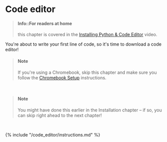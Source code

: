# Code editor

> #### Info::For readers at home
> 
> this chapter is covered in the [Installing Python & Code Editor](https://www.youtube.com/watch?v=pVTaqzKZCdA&t=4m43s) video.

You're about to write your first line of code, so it's time to download a code editor!

> #### Note
> 
> If you're using a Chromebook, skip this chapter and make sure you follow the [Chromebook Setup](../chromebook_setup/README.md) instructions.

&nbsp;

> #### Note
> 
> You might have done this earlier in the Installation chapter – if so, you can skip right ahead to the next chapter!

&nbsp;

{% include "/code_editor/instructions.md" %}
